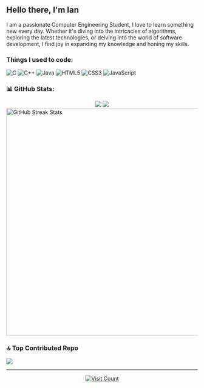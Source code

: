 ## Hello there, I'm Ian
I am a passionate Computer Engineering Student, I love to learn something new every day. Whether it's diving into the intricacies of algorithms, exploring the latest technologies, or delving into the world of software development, I find joy in expanding my knowledge and honing my skills.

### Things I used to code:
![C](https://img.shields.io/badge/c-%2300599C.svg?style=flat-square&logo=c&logoColor=white) ![C++](https://img.shields.io/badge/c++-%2300599C.svg?style=flat-square&logo=c%2B%2B&logoColor=white) ![Java](https://img.shields.io/badge/java-%23ED8B00.svg?style=flat-square&logo=openjdk&logoColor=white) ![HTML5](https://img.shields.io/badge/html5-%23E34F26.svg?style=flat-square&logo=html5&logoColor=white) ![CSS3](https://img.shields.io/badge/css3-%231572B6.svg?style=flat-square&logo=css3&logoColor=white) ![JavaScript](https://img.shields.io/badge/javascript-%23323330.svg?style=flat-square&logo=javascript&logoColor=%23F7DF1E)

### 📊 GitHub Stats:
<div align="center">
  <img src="https://github-readme-stats.vercel.app/api?username=iankristoper&theme=default&hide_border=false&include_all_commits=false&count_private=false" style="max-width: 100%;">
  <img src="https://github-readme-stats.vercel.app/api/top-langs/?username=iankristoper&theme=default&hide_border=false&include_all_commits=false&count_private=false&layout=compact" style="max-width: 100%;">
</div>



<img src="https://github-readme-streak-stats.herokuapp.com/?user=iankristoper&theme=default&hide_border=false" width="600" align="center" alt="GitHub Streak Stats">



### 🔝 Top Contributed Repo
![](https://github-contributor-stats.vercel.app/api?username=iankristoper&limit=5&theme=flat&combine_all_yearly_contributions=true)

---
<p align="center">
  <a href="https://visitcount.itsvg.in">
    <img src="https://visitcount.itsvg.in/api?id=iankristoper&icon=1&color=12" alt="Visit Count">
  </a>
</p>


<!-- Proudly created with GPRM ( https://gprm.itsvg.in ) -->


